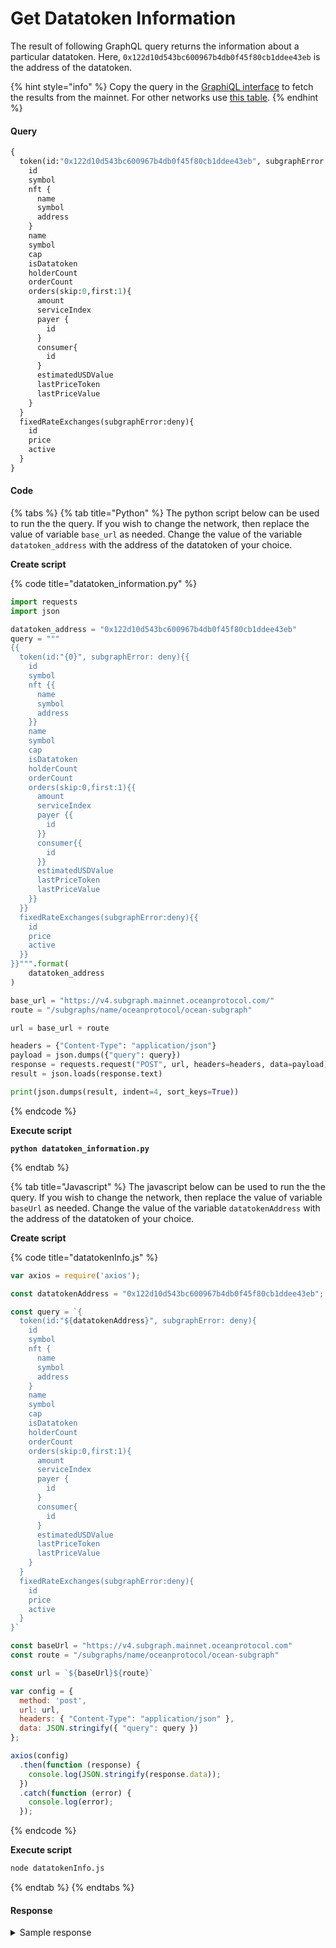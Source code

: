 # Get Datatoken Information

The result of following GraphQL query returns the information about a particular datatoken. Here, `0x122d10d543bc600967b4db0f45f80cb1ddee43eb` is the address of the datatoken.

{% hint style="info" %}
Copy the query in the [GraphiQL interface](https://v4.subgraph.mainnet.oceanprotocol.com/subgraphs/name/oceanprotocol/ocean-subgraph/graphql) to fetch the results from the mainnet. For other networks use [this table](../ocean-subgraph/#ocean-subgraph-graphiql).
{% endhint %}

#### Query

```graphql
{
  token(id:"0x122d10d543bc600967b4db0f45f80cb1ddee43eb", subgraphError: deny){
    id
    symbol
    nft {
      name
      symbol
      address
    }
    name
    symbol
    cap
    isDatatoken
    holderCount
    orderCount
    orders(skip:0,first:1){
      amount
      serviceIndex
      payer {
        id
      }
      consumer{
        id
      }
      estimatedUSDValue
      lastPriceToken
      lastPriceValue
    }
  }
  fixedRateExchanges(subgraphError:deny){
    id
    price
    active
  }
}
```

#### Code

{% tabs %}
{% tab title="Python" %}
The python script below can be used to run the the query. If you wish to change the network, then replace the value of variable `base_url` as needed. Change the value of the variable `datatoken_address` with the address of the datatoken of your choice.

**Create script**

{% code title="datatoken_information.py" %}
```python
import requests
import json

datatoken_address = "0x122d10d543bc600967b4db0f45f80cb1ddee43eb"
query = """
{{
  token(id:"{0}", subgraphError: deny){{
    id
    symbol
    nft {{
      name
      symbol
      address
    }}
    name
    symbol
    cap
    isDatatoken
    holderCount
    orderCount
    orders(skip:0,first:1){{
      amount
      serviceIndex
      payer {{
        id
      }}
      consumer{{
        id
      }}
      estimatedUSDValue
      lastPriceToken
      lastPriceValue
    }}
  }}
  fixedRateExchanges(subgraphError:deny){{
    id
    price
    active
  }}
}}""".format(
    datatoken_address
)

base_url = "https://v4.subgraph.mainnet.oceanprotocol.com/"
route = "/subgraphs/name/oceanprotocol/ocean-subgraph"

url = base_url + route

headers = {"Content-Type": "application/json"}
payload = json.dumps({"query": query})
response = requests.request("POST", url, headers=headers, data=payload)
result = json.loads(response.text)

print(json.dumps(result, indent=4, sort_keys=True))
```
{% endcode %}

**Execute script**

<pre class="language-bash"><code class="lang-bash"><strong>python datatoken_information.py
</strong></code></pre>
{% endtab %}

{% tab title="Javascript" %}
The javascript below can be used to run the the query. If you wish to change the network, then replace the value of variable `baseUrl` as needed. Change the value of the variable `datatokenAddress` with the address of the datatoken of your choice.

**Create script**

{% code title="datatokenInfo.js" %}
```javascript
var axios = require('axios');

const datatokenAddress = "0x122d10d543bc600967b4db0f45f80cb1ddee43eb";

const query = `{
  token(id:"${datatokenAddress}", subgraphError: deny){
    id
    symbol
    nft {
      name
      symbol
      address
    }
    name
    symbol
    cap
    isDatatoken
    holderCount
    orderCount
    orders(skip:0,first:1){
      amount
      serviceIndex
      payer {
        id
      }
      consumer{
        id
      }
      estimatedUSDValue
      lastPriceToken
      lastPriceValue
    }
  }
  fixedRateExchanges(subgraphError:deny){
    id
    price
    active
  }
}`

const baseUrl = "https://v4.subgraph.mainnet.oceanprotocol.com"
const route = "/subgraphs/name/oceanprotocol/ocean-subgraph"

const url = `${baseUrl}${route}`

var config = {
  method: 'post',
  url: url,
  headers: { "Content-Type": "application/json" },
  data: JSON.stringify({ "query": query })
};

axios(config)
  .then(function (response) {
    console.log(JSON.stringify(response.data));
  })
  .catch(function (error) {
    console.log(error);
  });

```
{% endcode %}

**Execute script**

```bash
node datatokenInfo.js
```
{% endtab %}
{% endtabs %}

#### Response

<details>

<summary>Sample response</summary>

```json
{
  "data": {
    "fixedRateExchanges": [
      {
        "active": true,
        "id": "0xfa48673a7c36a2a768f89ac1ee8c355d5c367b02-0x06284c39b48afe5f01a04d56f1aae45dbb29793b190ee11e93a4a77215383d44",
        "price": "33"
      },
      {
        "active": true,
        "id": "0xfa48673a7c36a2a768f89ac1ee8c355d5c367b02-0x2719862ebc4ed253f09088c878e00ef8ee2a792e1c5c765fac35dc18d7ef4deb",
        "price": "35"
      },
      {
        "active": true,
        "id": "0xfa48673a7c36a2a768f89ac1ee8c355d5c367b02-0x2dccaa373e4b65d5ec153c150270e989d1bda1efd3794c851e45314c40809f9c",
        "price": "33"
      }
    ],
    "token": {
      "cap": "115792089237316195423570985008687900000000000000000000000000",
      "holderCount": "0",
      "id": "0x122d10d543bc600967b4db0f45f80cb1ddee43eb",
      "isDatatoken": true,
      "name": "Brave Lobster Token",
      "nft": {
        "address": "0xea615374949a2405c3ee555053eca4d74ec4c2f0",
        "name": "Ocean Data NFT",
        "symbol": "OCEAN-NFT"
      },
      "orderCount": "0",
      "orders": [],
      "symbol": "BRALOB-11"
    }
  }
}
```

</details>
